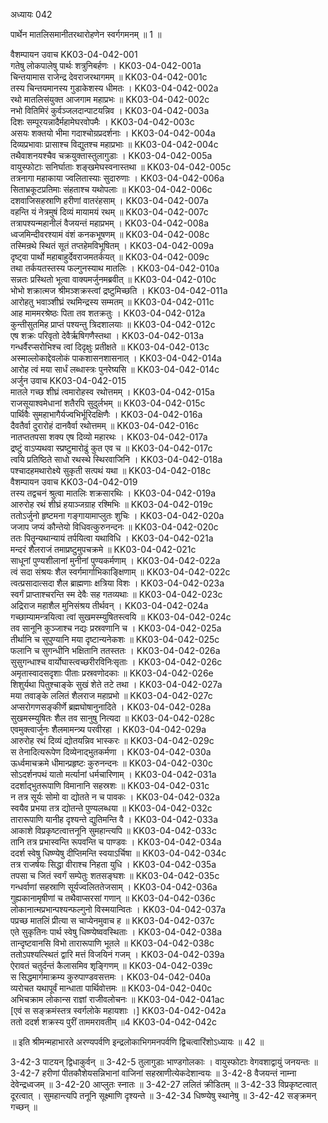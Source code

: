 अध्यायः 042

पार्थेन मातलिसमानीतरथारोहणेन स्वर्गगमनम् ॥ 1 ॥

वैशम्पायन उवाच 	KK03-04-042-001  
गतेषु लोकपालेषु पार्थः शत्रुनिबर्हणः ।	KK03-04-042-001a  
चिन्तयामास राजेन्द्र देवराजरथागमम् ॥	KK03-04-042-001c  
तस्य चिन्तयमानस्य गुडाकेशस्य धीमतः ।	KK03-04-042-002a  
रथो मातलिसंयुक्त आजगाम महाप्रभः ॥	KK03-04-042-002c  
नभो वितिमिरं कुर्वञ्जलदान्पाटयन्निव ।	KK03-04-042-003a  
दिशः सम्पूरयन्नादैर्महामेघरवोपमैः ।	KK03-04-042-003c  
असयः शक्तयो भीमा गदाश्चोग्रप्रदर्शनाः ।	KK03-04-042-004a  
दिव्यप्रभावाः प्रासाश्च विद्युतश्च महाप्रभाः ॥	KK03-04-042-004c  
तथैवाशनयश्चैव चक्रयुक्तास्तुलागुडाः ।	KK03-04-042-005a  
वायुस्फोटाः सनिर्घाताः शङ्खमेघस्वनास्तथा ॥	KK03-04-042-005c  
तत्रनागा महाकाया ज्वलितास्याः सुदारुणाः ।	KK03-04-042-006a  
सिताभ्रकूटप्रतिमाः संहताश्च यथोपलाः ॥	KK03-04-042-006c  
दशवाजिसहस्राणि हरीणां वातरंहसाम् ।	KK03-04-042-007a  
वहन्ति यं नेत्रमुषं दिव्यं मायामयं रथम् ॥	KK03-04-042-007c  
तत्रापश्यन्महानीलं वैजयन्तं महाप्रभम् ।	KK03-04-042-008a  
ध्वजमिन्दीवरश्यामं वंशं कनकभूषणम् ॥	KK03-04-042-008c  
तस्मिन्रथे स्थितं सूतं तप्तहेमविभूषितम् ।	KK03-04-042-009a  
दृष्ट्वा पार्थो महाबाहुर्देवराजमतर्कयत् ॥	KK03-04-042-009c  
तथा तर्कयतस्तस्य फल्गुनस्याथ मातलिः ।	KK03-04-042-010a  
सन्नतः प्रस्थितो भूत्वा वाक्यमर्जुनमब्रवीत् ॥	KK03-04-042-010c  
भोभो शक्रात्मज श्रीमञ्शक्रस्त्वां द्रष्टुमिच्छति ।	KK03-04-042-011a  
आरोहतु भवाञ्शीघ्रं रथमिन्द्रस्य सम्मतम् ॥	KK03-04-042-011c  
आह माममरश्रेष्ठः पिता तव शतक्रतुः ।	KK03-04-042-012a  
कुन्तीसुतमिह प्राप्तं पश्यन्तु त्रिदशालयाः ॥	KK03-04-042-012c  
एष शक्रः परिवृतो देवैर्ऋषिगणैस्तथा ।	KK03-04-042-013a  
गन्धर्वैरप्सरोभिश्च त्वां दिदृक्षुः प्रतीक्षते ॥	KK03-04-042-013c  
अस्माल्लोकाद्देवलोकं पाकशासनशासनात् ।	KK03-04-042-014a  
आरोह त्वं मया सार्धं लब्धास्त्रः पुनरेष्यसि ॥	KK03-04-042-014c  
अर्जुन उवाच 	KK03-04-042-015  
मातले गच्छ शीघ्रं त्वमारोहस्व रथोत्तमम् ।	KK03-04-042-015a  
राजसूयाश्वमेधानां शतैरपि सुदुर्लभम् ॥	KK03-04-042-015c  
पार्थिवैः सुमहाभागैर्यज्वभिर्भूरिदक्षिणैः ।	KK03-04-042-016a  
दैवतैर्वा दुरारोहं दानवैर्वा रथोत्तमम् ॥	KK03-04-042-016c  
नातप्ततपसा शक्य एष दिव्यो महारथः ।	KK03-04-042-017a  
द्रष्टुं वाऽप्यथवा स्प्रष्टुमारोढुं कुत एव च ॥	KK03-04-042-017c  
त्वयि प्रतिष्ठिते साधो रथस्थे स्थिरवाजिनि ।	KK03-04-042-018a  
पश्चादहमथारोक्ष्ये सुकृती सत्पथं यथा ॥	KK03-04-042-018c  
वैशम्पायन उवाच 	KK03-04-042-019  
तस्य तद्वचनं श्रुत्वा मातलिः शक्रसारथिः ।	KK03-04-042-019a  
आरुरोह रथं शीघ्रं हयाञ्जग्राह रश्मिभिः ॥	KK03-04-042-019c  
ततोऽर्जुनो हृष्टमना गङ्गायामाप्लुतः शुचिः ।	KK03-04-042-020a  
जजाप जप्यं कौन्तेयो विधिवत्कुरुनन्दनः ॥	KK03-04-042-020c  
ततः पितॄन्यथान्यायं तर्पयित्वा यथाविधि ।	KK03-04-042-021a  
मन्दरं शैलराजं तमाप्रष्टुमुपचक्रमे ॥	KK03-04-042-021c  
साधूनां पुण्यशीलानां मुनीनां पुण्यकर्मणाम् ।	KK03-04-042-022a  
त्वं सदा संश्रयः शैल स्वर्गमार्गाभिकाङ्क्षिणाम् ॥	KK03-04-042-022c  
त्वत्प्रसादात्सदा शैल ब्राह्मणाः क्षत्रिया विशः ।	KK03-04-042-023a  
स्वर्गं प्राप्ताश्चरन्ति स्म देवैः सह गतव्यथाः ॥	KK03-04-042-023c  
अद्रिराज महाशैल मुनिसंश्रय तीर्थवन् ।	KK03-04-042-024a  
गच्छाम्यामन्त्रयित्वा त्वां सुखमस्म्युषितस्त्वयि ॥	KK03-04-042-024c  
तव सानूनि कुञ्जाश्च नद्यः प्रस्रवणानि च ।	KK03-04-042-025a  
तीर्थानि च सुपुण्यानि मया दृष्टान्यनेकशः ॥	KK03-04-042-025c  
फलानि च सुगन्धीनि भक्षितानि ततस्ततः ।	KK03-04-042-026a  
सुसुगन्धाश्च वार्योघास्त्वच्छरीरविनिःसृताः ।	KK03-04-042-026c  
अमृतास्वादसदृशाः पीताः प्रस्रवणोदकाः ॥	KK03-04-042-026e  
शिशुर्यथा पितुश्चाङ्के सुखं शेते तटे तथा ।	KK03-04-042-027a  
मया तवाङ्के ललितं शैलराज महाप्रभो ॥	KK03-04-042-027c  
अप्सरोगणसङ्कीर्णे ब्रह्मघोषानुनादिते ।	KK03-04-042-028a  
सुखमस्म्युषितः शैल तव सानुषु नित्यदा ॥	KK03-04-042-028c  
एवमुक्त्वार्जुनः शैलमामन्त्र्य परवीरहा ।	KK03-04-042-029a  
आरुरोह रथं दिव्यं द्योतयन्निव भास्करः ॥	KK03-04-042-029c  
स तेनादित्यरूपेण दिव्येनाद्भुतकर्मणा ।	KK03-04-042-030a  
ऊर्ध्वमाचक्रमे धीमान्प्रहृष्टः कुरुनन्दनः ॥	KK03-04-042-030c  
सोऽदर्शनपथं यातो मर्त्यानां धर्मचारिणाम् ।	KK03-04-042-031a  
ददर्शाद्भुतरूपाणि विमानानि सहस्रशः ॥	KK03-04-042-031c  
न तत्र सूर्यः सोमो वा द्योतते न च पावकः ।	KK03-04-042-032a  
स्वयैव प्रभया तत्र द्योतन्ते पुण्यलब्धया ॥	KK03-04-042-032c  
तारारूपाणि यानीह दृश्यन्ते द्युतिमन्ति वै ।	KK03-04-042-033a  
आकाशे विप्रकृष्टत्वात्तनूनि सुमहान्त्यपि ॥	KK03-04-042-033c  
तानि तत्र प्रभास्वन्ति रूपवन्ति च पाण्डवः ।	KK03-04-042-034a  
ददर्श स्वेषु धिष्ण्येषु दीप्तिमन्ति स्वयाऽर्चिषा ॥	KK03-04-042-034c  
तत्र राजर्षयः सिद्धा वीराश्च निहता युधि ।	KK03-04-042-035a  
तपसा च जितं स्वर्गं सम्पेतुः शतसङ्घशः ॥	KK03-04-042-035c  
गन्धर्वाणां सहस्राणि सूर्यज्वलिततेजसाम् ।	KK03-04-042-036a  
गुह्यकानामृषीणां च तथैवाप्सरसां गणान् ॥	KK03-04-042-036c  
लोकानात्मप्रभान्पश्यन्फल्गुनो विस्मयान्वितः ।	KK03-04-042-037a  
पप्रच्छ मातलिं प्रीत्या स चाप्येनमुवाच ह ॥	KK03-04-042-037c  
एते सुकृतिनः पार्थ स्वेषु धिष्ण्येष्ववस्थिताः ।	KK03-04-042-038a  
तान्दृष्टवानसि विभो तारारूपाणि भूतले ॥	KK03-04-042-038c  
ततोऽपश्यत्स्थितं द्वारि मत्तं विजयिनं गजम् ।	KK03-04-042-039a  
ऐरावतं चतुर्दन्तं कैलासमिव शृङ्गिणम् ॥	KK03-04-042-039c  
स सिद्धमार्गमाक्रम्य कुरुपाण्डवसत्तमः ।	KK03-04-042-040a  
व्यरोचत यथापूर्वं मान्धाता पार्थिवोत्तमः ॥	KK03-04-042-040c  
अभिचक्राम लोकान्स राज्ञां राजीवलोचनः ॥	KK03-04-042-041ac  
[एवं स सङ्क्रमंस्तत्र स्वर्गलोके महायशाः ।]	KK03-04-042-042a  
ततो ददर्श शक्रस्य पुरीं ताममरावतीम् ॥4	KK03-04-042-042c  

॥ इति श्रीमन्महाभारते अरण्यपर्वणि इन्द्रलोकाभिगमनपर्वणि द्विचत्वारिंशोऽध्यायः ॥ 42 ॥

3-42-3 पाटयन् द्विधाकुर्वन् ॥ 3-42-5 तुलागुडाः भाण्डगोलकाः । वायुस्फोटाः वेगवशाद्वायुं जनयन्तः ॥ 3-42-7 हरीणां पीतकौशेयसन्निभानां वाजिनां सहस्राणीत्येकदेशान्वयः ॥ 3-42-8 वैजयन्तं नाम्ना देवेन्द्रध्वजम् ॥ 3-42-20 आप्लुतः स्नातः ॥ 3-42-27 ललितं क्रीडितम् ॥ 3-42-33 विप्रकृष्टत्वात् दूरत्वात् । सुमहान्त्यपि तनूनि सूक्ष्माणि दृश्यन्ते ॥ 3-42-34 धिष्ण्येषु स्थानेषु ॥ 3-42-42 सङ्क्रमन् गच्छन् ॥
